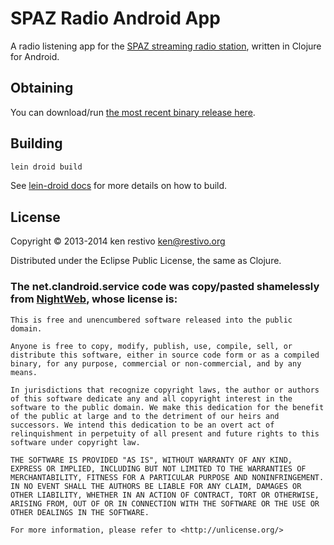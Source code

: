# SPAZ Radio Android App

A radio listening app for the [SPAZ streaming radio station](http://spaz.org), written in Clojure for Android.

## Obtaining

You can download/run [the most recent binary release here](http://spaz.org/~ken/spazradio.apk).

## Building

```bash
lein droid build
```

See [lein-droid docs](https://github.com/clojure-android/lein-droid/wiki/Tutorial) for more details on how to build.

## License

Copyright © 2013-2014 ken restivo <ken@restivo.org>

Distributed under the Eclipse Public License, the same as Clojure.

### The net.clandroid.service code was copy/pasted shamelessly from [NightWeb](https://github.com/oakes/Nightweb), whose license is:
```
This is free and unencumbered software released into the public domain.

Anyone is free to copy, modify, publish, use, compile, sell, or
distribute this software, either in source code form or as a compiled
binary, for any purpose, commercial or non-commercial, and by any
means.

In jurisdictions that recognize copyright laws, the author or authors
of this software dedicate any and all copyright interest in the
software to the public domain. We make this dedication for the benefit
of the public at large and to the detriment of our heirs and
successors. We intend this dedication to be an overt act of
relinquishment in perpetuity of all present and future rights to this
software under copyright law.

THE SOFTWARE IS PROVIDED "AS IS", WITHOUT WARRANTY OF ANY KIND,
EXPRESS OR IMPLIED, INCLUDING BUT NOT LIMITED TO THE WARRANTIES OF
MERCHANTABILITY, FITNESS FOR A PARTICULAR PURPOSE AND NONINFRINGEMENT.
IN NO EVENT SHALL THE AUTHORS BE LIABLE FOR ANY CLAIM, DAMAGES OR
OTHER LIABILITY, WHETHER IN AN ACTION OF CONTRACT, TORT OR OTHERWISE,
ARISING FROM, OUT OF OR IN CONNECTION WITH THE SOFTWARE OR THE USE OR
OTHER DEALINGS IN THE SOFTWARE.

For more information, please refer to <http://unlicense.org/>
```
